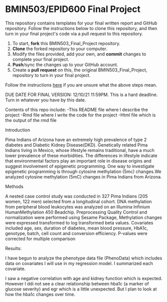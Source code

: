 # BMIN503/EPID600 Final Project

This repository contains templates for your final written report and GitHub repository. Follow the instructions below to clone this repository, and then turn in your final project's code via a pull request to this repository.


1. To start, **fork** this BMIN503_Final_Project repository.
1. **Clone** the forked repository to your computer.
1. Modify the files provided, add your own, and **commit** changes to complete your final project.
1. **Push**/sync the changes up to your GitHub account.
1. Create a **pull request** on this, the original BMIN503_Final_Project, repository to turn in your final project.


Follow the instructions [here][forking] if you are unsure what the above steps mean.

DUE DATE FOR FINAL VERSION: 12/10/21 11:59PM. This is a hard deadline. Turn in whatever you have by this date.


<!-- Links -->
[forking]: https://guides.github.com/activities/forking/

Contents of this repo include:
-This README file where I describe the project
-Rmd file where I write the code for the project
-Html file which is the output of the rmd file

Introduction

Pima Indians of Arizona have an extremely high prevalence of type 2 diabetes and Diabetic Kidney Disease(DKD). Genetically related Pima Indians living in Mexico, whose lifestyle remains traditional, have a much lower prevalence of these morbidities. The differences in lifestyle indicate that environmental factors play an important role in disease origins and suggest involvement of epigenetic programming. One way to investigate epigenetic programming is through cytosine methylation (5mc) changes.We analyzed cytosine methylation (5mC) changes in Pima Indians from Arizona.

Methods

A nested case control study was conducted in 327 Pima Indians (205 women, 122 men) selected from a longitudinal cohort. DNA methylation from peripheral blood leukocytes was analyzed on an Illumina Infinium HumanMethylation 450 Beadchip. Preprocessing Quality Control  and normalization were performed using Sesame Package, Methylation changes were expressed transformed to log transformed beta values. Covariates included age, sex, duration of diabetes, mean blood pressure, HbA1c, genotype, batch, cell count and conversion efficiency. P-values were corrected for multiple comparison


Results:

I have begun to analyze the phenotype data file (PhenoData) which includes data on covariates I will use in my regression model. I summarized each covariate.

I saw a negative correlation with age and kidney function which is expected. However I ddi not see a clear relationship between hba1c (a marker of glucose severity) and egr which is a little unexpected. But I plan to look at how the hba1c changes over time. 
